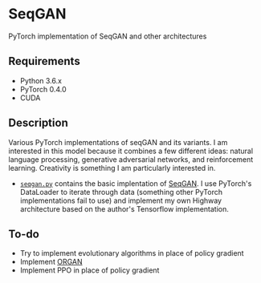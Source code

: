 # SeqGAN
PyTorch implementation of SeqGAN and other architectures

## Requirements
* Python 3.6.x
* PyTorch 0.4.0
* CUDA

## Description
Various PyTorch implementations of seqGAN and its variants.  I am interested in this model because it combines a few different ideas: natural language processing, generative adversarial networks, and reinforcement learning.  Creativity is something I am particularly interested in.

* [`seqgan.py`](https://github.com/rhshi/seqGAN/blob/master/seqgan.py) contains the basic implentation of [SeqGAN](https://arxiv.org/pdf/1609.05473.pdf).  I use PyTorch's DataLoader to iterate through data (something other PyTorch implementations fail to use) and implement my own Highway architecture based on the author's Tensorflow implementation.

## To-do
* Try to implement evolutionary algorithms in place of policy gradient
* Implement [ORGAN](https://arxiv.org/pdf/1705.10843.pdf)
* Implement PPO in place of policy gradient
